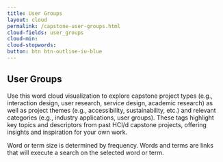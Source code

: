 ```yaml
---
title: User Groups
layout: cloud
permalink: /capstone-user-groups.html
cloud-fields: user_groups
cloud-min: 
cloud-stopwords:
button: btn btn-outline-iu-blue
---
```


## User Groups


Use this word cloud visualization to explore capstone project types (e.g., interaction design, user research, service design, academic research) as well as project themes (e.g., accessibility, sustainability, etc.) and relevant categories (e.g., industry applications, user groups). These tags highlight key topics and descriptors from past HCI/d capstone projects, offering insights and inspiration for your own work.

Word or term size is determined by frequency. Words and terms are links that will execute a search on the selected word or term.